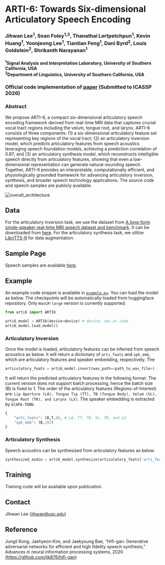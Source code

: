 # ARTI-6: Towards Six-dimensional Articulatory Speech Encoding
### Jihwan Lee<sup>1</sup>, Sean Foley<sup>1,2</sup>, Thanathai Lertpetchpun<sup>1</sup>, Kevin Huang<sup>1</sup>, Yoonjeong Lee<sup>1</sup>, Tiantian Feng<sup>1</sup>, Dani Byrd<sup>2</sup>, Louis Goldstein<sup>2</sup>, Shrikanth Narayanan<sup>1</sup>

#### <sup>1</sup>Signal Analysis and Interpretation Laboratory, University of Southern California, USA <br> <sup>2</sup>Department of Linguistics, University of Southern California, USA

### Official code implementation of [paper](https://www.arxiv.org/abs/2509.21447 "paper link") (Submitted to ICASSP 2026)

### Abstract
We propose ARTI-6, a compact six-dimensional articulatory speech encoding framework derived from real-time MRI data that captures crucial vocal tract regions including the velum, tongue root, and larynx. ARTI-6 consists of three components: (1) a six-dimensional articulatory feature set representing key regions of the vocal tract; (2) an articulatory inversion model, which predicts articulatory features from speech acoustics leveraging speech foundation models, achieving a prediction correlation of 0.87; and (3) an articulatory synthesis model, which reconstructs intelligible speech directly from articulatory features, showing that even a low-dimensional representation can generate natural-sounding speech. Together, ARTI-6 provides an interpretable, computationally efficient, and physiologically grounded framework for advancing articulatory inversion, synthesis, and broader speech technology applications. The source code and speech samples are publicly available.

![overall_architecture](docs/src/overview_architecture.png)

## Data
For the articulatory inversion task, we use the dataset from [A long-form single-speaker real-time MRI speech dataset and benchmark](https://arxiv.org/abs/2509.14479). It can be downloaded from [here](https://sail.usc.edu/span/single_spk). For the articulatory synthesis task, we utilize [LibriTTS-R](https://www.openslr.org/141) for data augmentation. 

## Sample Page
Speech samples are available [here](https://lee-jhwn.github.io/arti-6/ "speech samples").

## Example
An example code snippet is available in [`example.py`](example.py). You can load the model as below. The checkpoints will be automatically loaded from huggingface repository. Only `WavLM-large` version is currently supported.

```python
from arti6 import ARTI6

arti6_model = ARTI6(device=device) # device: cpu or cuda
arti6_model.load_model()
```

### Articulatory Inversion
Once the model is loaded, articulatory features can be inferred from speech acoustics as below. It will return a dictionary of `arti_feats` and `spk_emb`, which are articulatory features and speaker embedding, respectively. The 

```python
articulatory_feats = arti6_model.invert(wav_path=<path_to_wav_file>)
```

It will return the predicted articulatory features in the following format. The current version does not support batch processing, hence the batch size (B) is fixed to 1. The order of the articulatory features (Regions-of-Interest) are: `Lip Aperture (LA), Tongue Tip (TT), TB (Tongue Body), Velum (VL), Tongue Root (TR), and Larynx (LX)`. The speaker embedding is extracted by `ECAPA-TDNN`.

```python
{
    "arti_feats": (B,T,6), # LA, TT, TB, VL, TR, and LX
    "spk_emb": (B,192)
}
```

### Articulatory Synthesis
Speech acoustics can be synthesized from articulatory features as below.

```python
synthesized_audio = arti6_model.synthesize(articulatory_feats['arti_feats'], articulatory_feats['spk_emb'])
```

## Training
Training code will be available upon publication.

## Contact
Jihwan Lee (jihwan@usc.edu)

## Reference
Jungil Kong, Jaehyeon Kim, and Jaekyoung Bae, “Hifi-gan: Generative adversarial networks for efficient and high fidelity speech synthesis,” Advances in neural information processing systems, 2020 [(https://github.com/jik876/hifi-gan)](https://github.com/jik876/hifi-gan)